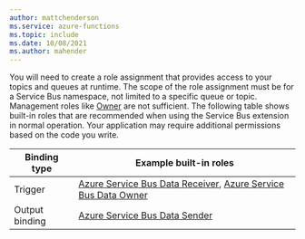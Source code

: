 ```yaml
---
author: mattchenderson
ms.service: azure-functions
ms.topic: include
ms.date: 10/08/2021
ms.author: mahender
---
```


You will need to create a role assignment that provides access to your topics and queues at runtime. The scope of the role assignment must be for a Service Bus namespace, not limited to a specific queue or topic. Management roles like [Owner](../articles/role-based-access-control/built-in-roles.md#owner) are not sufficient. The following table shows built-in roles that are recommended when using the Service Bus extension in normal operation. Your application may require additional permissions based on the code you write.

| Binding type   | Example built-in roles                                            |
|----------------|-------------------------------------------------------------------|
| Trigger        | [Azure Service Bus Data Receiver], [Azure Service Bus Data Owner] |
| Output binding | [Azure Service Bus Data Sender]                                   |

[Azure Service Bus Data Receiver]: ../articles/role-based-access-control/built-in-roles.md#azure-service-bus-data-receiver
[Azure Service Bus Data Sender]: ../articles/role-based-access-control/built-in-roles.md#azure-service-bus-data-sender
[Azure Service Bus Data Owner]: ../articles/role-based-access-control/built-in-roles.md#azure-service-bus-data-owner
